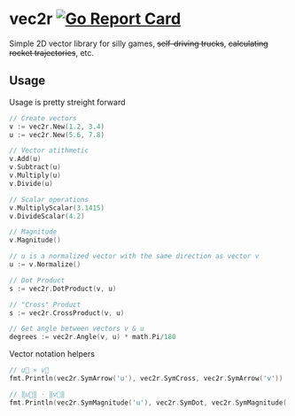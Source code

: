 # vec2r [![Go Report Card](https://goreportcard.com/badge/github.com/eikaas/vec2r)](https://goreportcard.com/report/github.com/eikaas/vec2r)
Simple 2D vector library for silly games, ~~self-driving trucks~~, ~~calculating rocket trajectories~~, etc.

## Usage
Usage is pretty streight forward
```go
// Create vectors
v := vec2r.New(1.2, 3.4)
u := vec2r.New(5.6, 7.8)

// Vector atithmetic
v.Add(u)
v.Subtract(u)
v.Multiply(u)
v.Divide(u)

// Scalar operations
v.MultiplyScalar(3.1415)
v.DivideScalar(4.2)

// Magnitude
v.Magnitude()

// u is a normalized vector with the same direction as vector v
u := v.Normalize()

// Dot Product
s := vec2r.DotProduct(v, u)

// "Cross" Product
s := vec2r.CrossProduct(v, u)

// Get angle between vectors v & u
degrees := vec2r.Angle(v, u) * math.Pi/180

```
Vector notation helpers
```go
// u⃗ ⨯ v⃗
fmt.Println(vec2r.SymArrow('u'), vec2r.SymCross, vec2r.SymArrow('v'))

// ‖u⃗‖ ⋅ ‖v⃗‖
fmt.Println(vec2r.SymMagnitude('u'), vec2r.SymDot, vec2r.SymMagnitude('v'))
```
